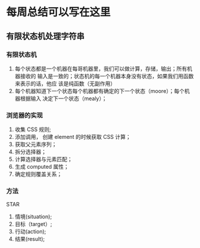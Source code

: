 # 每周总结可以写在这里

## 有限状态机处理字符串

### 有限状态机

1. 每个状态都是一个机器在每哥机器里，我们可以做计算，存储，输出；所有机器接收的
   输入是一致的；状态机的每一个机器本身没有状态，如果我们用函数来表示的话，他应
   该是纯函数（无副作用）
2. 每个机器知道下一个状态每个机器都有确定的下一个状态（moore）；每个机器根据输入
   决定下一个状态（mealy）；

### 浏览器的实现

1. 收集 CSS 规则;
2. 添加调用， 创建 element 的时候获取 CSS 计算；
3. 获取父元素序列；
4. 拆分选择器；
5. 计算选择器与元素匹配；
6. 生成 computed 属性；
7. 确定规则覆盖关系；

### 方法

STAR

1. 情境(situation);
2. 目标（target）;
3. 行动(action);
4. 结果(result);
